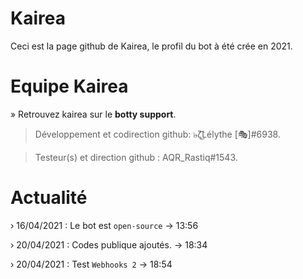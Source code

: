 # Kairea 
Ceci est la page github de Kairea,
le profil du bot à été crée en 2021.


# Equipe Kairea

» Retrouvez kairea sur le **botty support**.

> Développement et codirection github:
๖̶ζ͜͡Lélythe [🎭]#6938.

> Testeur(s) et direction github :
AQR_Rastiq#1543.

# Actualité 
› 16/04/2021 : Le bot est `open-source`
    → 13:56

› 20/04/2021 : Codes publique ajoutés.
    → 18:34

› 20/04/2021 : Test `Webhooks 2`
    → 18:54

